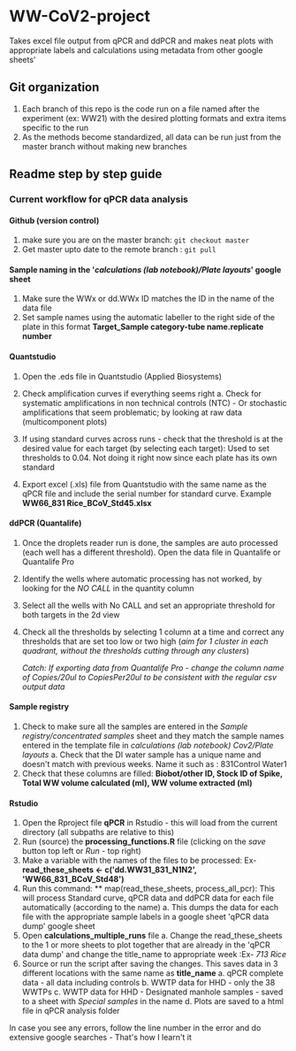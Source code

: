 # WW-CoV2-project
Takes excel file output from qPCR and ddPCR and makes neat plots with appropriate labels and calculations using metadata from other google sheets'

## Git organization
1. Each branch of this repo is the code run on a file named after the experiment (ex: WW21) with the desired plotting formats and extra items specific to the run
2. As the methods become standardized, all data can be run just from the master branch without making new branches

## Readme step by step guide
### Current workflow for qPCR data analysis

#### Github (version control)
1. make sure you are on the master branch: `git checkout master`
2. Get master upto date to the remote branch : `git pull`
	
#### Sample naming in the '*calculations (lab notebook)/Plate layouts*' google sheet
1. Make sure the WWx or dd.WWx ID matches the ID in the name of the data file
2. Set sample names using the automatic labeller to the right side of the plate in this format
	**Target_Sample category-tube name.replicate number**
	
#### Quantstudio
1. Open the .eds file in Quantstudio (Applied Biosystems)
2. Check amplification curves if everything seems right
a. Check for systematic amplifications in non technical controls (NTC) - Or stochastic amplifications that seem problematic; by looking at raw data (multicomponent plots)
3. If using standard curves across runs - check that the threshold is at the desired value for each target (by selecting each target): Used to set thresholds to 0.04. Not doing it right now since each plate has its own standard  
4. Export excel (.xls) file from Quantstudio with the same name as the qPCR file and include the serial number for standard curve. Example **WW66_831 Rice_BCoV_Std45.xlsx** 
	
	*<Make sure you mirror the directory structure for the excel files and qPCR analysis folders>*
	
#### ddPCR (Quantalife)
1. Once the droplets reader run is done, the samples are auto processed (each well has a different threshold). Open the data file in Quantalife or Quantalife Pro
2. Identify the wells where automatic processing has not worked, by looking for the *NO CALL* in the quantity column
3. Select all the wells with No CALL and set an appropriate threshold for both targets in the 2d view
4. Check all the thresholds by selecting 1 column at a time and correct any thresholds that are set too low or two high (*aim for 1 cluster in each quadrant, without the thresholds cutting through any clusters*)

	*Catch: If exporting data from Quantalife Pro - change the column name of Copies/20ul to CopiesPer20ul to be consistent with the regular csv output data*
	
#### Sample registry
1. Check to make sure all the samples are entered in the *Sample registry/concentrated samples* sheet and they match the sample names entered in the template file in *calculations (lab notebook) Cov2/Plate layouts*
a. Check that the DI water sample has a unique name and doesn't match with previous weeks. Name it such as : 831Control Water1
2. Check that these columns are filled: **Biobot/other ID, Stock ID of Spike, Total WW volume calculated (ml), WW volume extracted (ml)**

#### Rstudio
1. Open the Rproject file **qPCR** in Rstudio - this will load from the current directory (all subpaths are relative to this) 
2. Run (source) the **processing_functions.R** file (clicking on the *save* button top left or *Run* - top right)
3. Make a variable with the names of the files to be processed: Ex- **read_these_sheets <- c('dd.WW31_831_N1N2', 'WW66_831_BCoV_Std48')**
4. Run this command: ** map(read_these_sheets, process_all_pcr): This will process Standard curve, qPCR data and ddPCR data for each file automatically (according to the name)
a. This dumps the data for each file with the appropriate sample labels in a google sheet 'qPCR data dump' google sheet
5. Open **calculations_multiple_runs** file
a. Change the read_these_sheets to the 1 or more sheets to plot together that are already in the 'qPCR data dump' and change the title_name to appropriate week :Ex- *713 Rice*
6. Source or run the script after saving the changes. This saves data in 3 different locations with the same name as **title_name**
a. qPCR complete data - all data including controls
b. WWTP data for HHD - only the 38 WWTPs
c. WWTP data for HHD - Designated manhole samples - saved to a sheet with *Special samples* in the name
d. Plots are saved to a html file in qPCR analysis folder
  
	  
In case you see any errors, follow the line number in the error and do extensive google searches - That's how I learn't it
